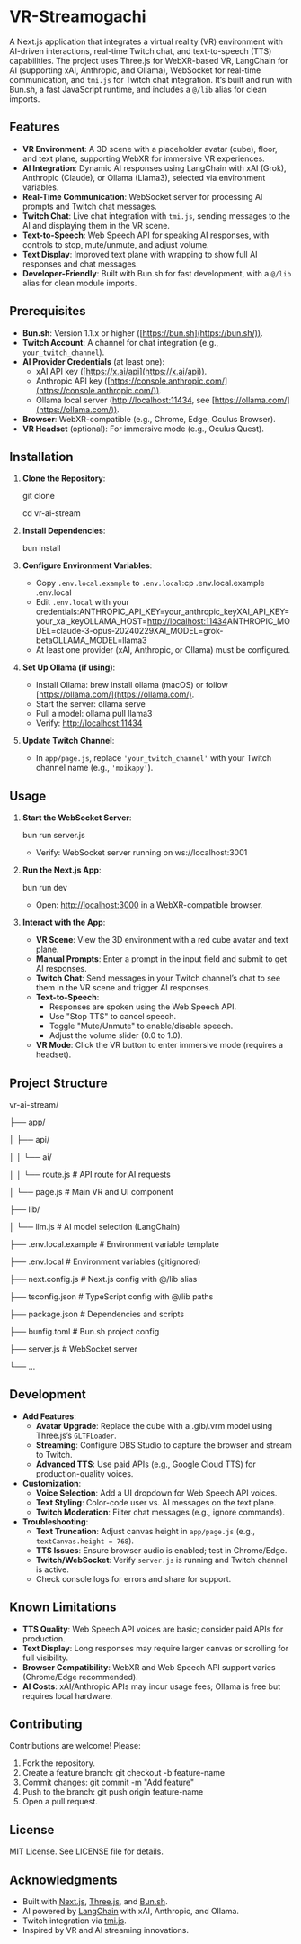 # VR-Streamogachi

A Next.js application that integrates a virtual reality (VR) environment with AI-driven interactions, real-time Twitch chat, and text-to-speech (TTS) capabilities. The project uses Three.js for WebXR-based VR, LangChain for AI (supporting xAI, Anthropic, and Ollama), WebSocket for real-time communication, and `tmi.js` for Twitch chat integration. It’s built and run with Bun.sh, a fast JavaScript runtime, and includes a `@/lib` alias for clean imports.

## Features

- **VR Environment**: A 3D scene with a placeholder avatar (cube), floor, and text plane, supporting WebXR for immersive VR experiences.
- **AI Integration**: Dynamic AI responses using LangChain with xAI (Grok), Anthropic (Claude), or Ollama (Llama3), selected via environment variables.
- **Real-Time Communication**: WebSocket server for processing AI prompts and Twitch chat messages.
- **Twitch Chat**: Live chat integration with `tmi.js`, sending messages to the AI and displaying them in the VR scene.
- **Text-to-Speech**: Web Speech API for speaking AI responses, with controls to stop, mute/unmute, and adjust volume.
- **Text Display**: Improved text plane with wrapping to show full AI responses and chat messages.
- **Developer-Friendly**: Built with Bun.sh for fast development, with a `@/lib` alias for clean module imports.

## Prerequisites

- **Bun.sh**: Version 1.1.x or higher ([https://bun.sh](https://bun.sh/)).
- **Twitch Account**: A channel for chat integration (e.g., `your_twitch_channel`).
- **AI Provider Credentials** (at least one):
    - xAI API key ([https://x.ai/api](https://x.ai/api)).
    - Anthropic API key ([https://console.anthropic.com/](https://console.anthropic.com/)).
    - Ollama local server ([http://localhost:11434](http://localhost:11434/), see [https://ollama.com/](https://ollama.com/)).
- **Browser**: WebXR-compatible (e.g., Chrome, Edge, Oculus Browser).
- **VR Headset** (optional): For immersive mode (e.g., Oculus Quest).

## Installation

1. **Clone the Repository**:
    
    git clone
    
    cd vr-ai-stream
    
2. **Install Dependencies**:
    
    bun install
    
3. **Configure Environment Variables**:
    - Copy `.env.local.example` to `.env.local`:cp .env.local.example .env.local
    - Edit `.env.local` with your credentials:ANTHROPIC_API_KEY=your_anthropic_keyXAI_API_KEY=your_xai_keyOLLAMA_HOST=[http://localhost:11434](http://localhost:11434/)ANTHROPIC_MODEL=claude-3-opus-20240229XAI_MODEL=grok-betaOLLAMA_MODEL=llama3
    - At least one provider (xAI, Anthropic, or Ollama) must be configured.
4. **Set Up Ollama (if using)**:
    - Install Ollama: brew install ollama (macOS) or follow [https://ollama.com/](https://ollama.com/).
    - Start the server: ollama serve
    - Pull a model: ollama pull llama3
    - Verify: [http://localhost:11434](http://localhost:11434/)
5. **Update Twitch Channel**:
    - In `app/page.js`, replace `'your_twitch_channel'` with your Twitch channel name (e.g., `'moikapy'`).

## Usage

1. **Start the WebSocket Server**:
    
    bun run server.js
    
    - Verify: WebSocket server running on ws://localhost:3001
2. **Run the Next.js App**:
    
    bun run dev
    
    - Open: [http://localhost:3000](http://localhost:3000/) in a WebXR-compatible browser.
3. **Interact with the App**:
    - **VR Scene**: View the 3D environment with a red cube avatar and text plane.
    - **Manual Prompts**: Enter a prompt in the input field and submit to get AI responses.
    - **Twitch Chat**: Send messages in your Twitch channel’s chat to see them in the VR scene and trigger AI responses.
    - **Text-to-Speech**:
        - Responses are spoken using the Web Speech API.
        - Use "Stop TTS" to cancel speech.
        - Toggle "Mute/Unmute" to enable/disable speech.
        - Adjust the volume slider (0.0 to 1.0).
    - **VR Mode**: Click the VR button to enter immersive mode (requires a headset).

## Project Structure

vr-ai-stream/

├── app/

│   ├── api/

│   │   └── ai/

│   │       └── route.js        # API route for AI requests

│   └── page.js                 # Main VR and UI component

├── lib/

│   └── llm.js                  # AI model selection (LangChain)

├── .env.local.example          # Environment variable template

├── .env.local                  # Environment variables (gitignored)

├── next.config.js              # Next.js config with @/lib alias

├── tsconfig.json               # TypeScript config with @/lib paths

├── package.json                # Dependencies and scripts

├── bunfig.toml                 # Bun.sh project config

├── server.js                   # WebSocket server

└── ...

## Development

- **Add Features**:
    - **Avatar Upgrade**: Replace the cube with a .glb/.vrm model using Three.js’s `GLTFLoader`.
    - **Streaming**: Configure OBS Studio to capture the browser and stream to Twitch.
    - **Advanced TTS**: Use paid APIs (e.g., Google Cloud TTS) for production-quality voices.
- **Customization**:
    - **Voice Selection**: Add a UI dropdown for Web Speech API voices.
    - **Text Styling**: Color-code user vs. AI messages on the text plane.
    - **Twitch Moderation**: Filter chat messages (e.g., ignore commands).
- **Troubleshooting**:
    - **Text Truncation**: Adjust canvas height in `app/page.js` (e.g., `textCanvas.height = 768`).
    - **TTS Issues**: Ensure browser audio is enabled; test in Chrome/Edge.
    - **Twitch/WebSocket**: Verify `server.js` is running and Twitch channel is active.
    - Check console logs for errors and share for support.

## Known Limitations

- **TTS Quality**: Web Speech API voices are basic; consider paid APIs for production.
- **Text Display**: Long responses may require larger canvas or scrolling for full visibility.
- **Browser Compatibility**: WebXR and Web Speech API support varies (Chrome/Edge recommended).
- **AI Costs**: xAI/Anthropic APIs may incur usage fees; Ollama is free but requires local hardware.

## Contributing

Contributions are welcome! Please:

1. Fork the repository.
2. Create a feature branch: git checkout -b feature-name
3. Commit changes: git commit -m "Add feature"
4. Push to the branch: git push origin feature-name
5. Open a pull request.

## License

MIT License. See LICENSE file for details.

## Acknowledgments

- Built with [Next.js](https://nextjs.org/), [Three.js](https://threejs.org/), and [Bun.sh](https://bun.sh/).
- AI powered by [LangChain](https://js.langchain.com/) with xAI, Anthropic, and Ollama.
- Twitch integration via [tmi.js](https://github.com/tmijs/tmi.js).
- Inspired by VR and AI streaming innovations.